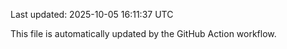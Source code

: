 Last updated: 2025-10-05 16:11:37 UTC

This file is automatically updated by the GitHub Action workflow.
